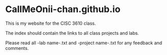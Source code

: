 # CallMeOnii-chan.github.io

This is my website for the CISC 3610 class.

The index should contain the links to all class projects and labs.

Please read all -lab name-.txt and -project name-.txt for any feedback and comments.
